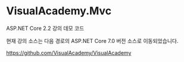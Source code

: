 # VisualAcademy.Mvc

ASP.NET Core 2.2 강의 데모 코드

현재 강의 소스는 다음 경로의 ASP.NET Core 7.0 버전 소스로 이동되었습니다.

https://github.com/VisualAcademy/VisualAcademy
